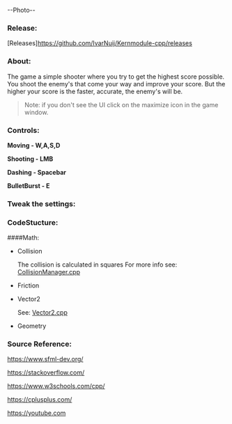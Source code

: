 
--Photo--

### Release:

[Releases]<https://github.com/IvarNuij/Kernmodule-cpp/releases> 


### About:

The game a simple shooter where you try to get the highest score possible. You shoot the enemy's that come your way and improve your score. But the higher your score is the faster, accurate,  the enemy's will be.

> Note: if you don't see the UI click on the maximize icon in the game window.


### Controls:

**Moving     - W,A,S,D**

**Shooting   - LMB**

**Dashing     - Spacebar**

**BulletBurst - E**


### Tweak the settings:



### CodeStucture:

####Math: 
* Collision

	The collision is calculated in squares
	For more info see: [CollisionManager.cpp](https://github.com/IvarNuij/Kernmodule-cpp/blob/main/kernmodule-cpp/CollisionManager.cpp)

* Friction


* Vector2

	See: [Vector2.cpp](https://github.com/IvarNuij/Kernmodule-cpp/blob/main/kernmodule-cpp/Vector2.cpp)

* Geometry



### Source Reference:

<https://www.sfml-dev.org/>

<https://stackoverflow.com/>

<https://www.w3schools.com/cpp/>

<https://cplusplus.com/>

<https://youtube.com>